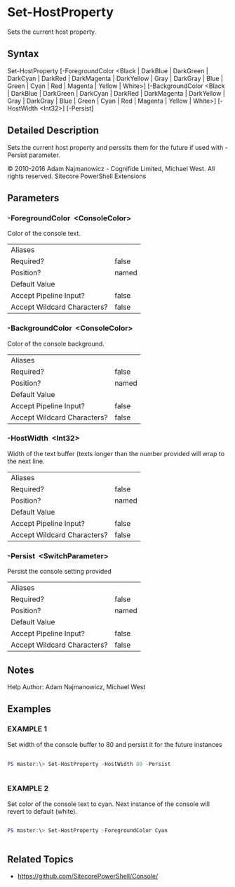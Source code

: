 # Set-HostProperty 
 
Sets the current host property. 
 
## Syntax 
 
Set-HostProperty [-ForegroundColor &lt;Black | DarkBlue | DarkGreen | DarkCyan | DarkRed | DarkMagenta | DarkYellow | Gray | DarkGray | Blue | Green | Cyan | Red | Magenta | Yellow | White&gt;] [-BackgroundColor &lt;Black | DarkBlue | DarkGreen | DarkCyan | DarkRed | DarkMagenta | DarkYellow | Gray | DarkGray | Blue | Green | Cyan | Red | Magenta | Yellow | White&gt;] [-HostWidth &lt;Int32&gt;] [-Persist] 
 
 
## Detailed Description 
 
Sets the current host property and perssits them for the future if used with -Persist parameter. 
 
© 2010-2016 Adam Najmanowicz - Cognifide Limited, Michael West. All rights reserved. Sitecore PowerShell Extensions 
 
## Parameters 
 
### -ForegroundColor&nbsp; &lt;ConsoleColor&gt; 
 
Color of the console text. 
 
<table>
    <thead></thead>
    <tbody>
        <tr>
            <td>Aliases</td>
            <td></td>
        </tr>
        <tr>
            <td>Required?</td>
            <td>false</td>
        </tr>
        <tr>
            <td>Position?</td>
            <td>named</td>
        </tr>
        <tr>
            <td>Default Value</td>
            <td></td>
        </tr>
        <tr>
            <td>Accept Pipeline Input?</td>
            <td>false</td>
        </tr>
        <tr>
            <td>Accept Wildcard Characters?</td>
            <td>false</td>
        </tr>
    </tbody>
</table> 
 
### -BackgroundColor&nbsp; &lt;ConsoleColor&gt; 
 
Color of the console background. 
 
<table>
    <thead></thead>
    <tbody>
        <tr>
            <td>Aliases</td>
            <td></td>
        </tr>
        <tr>
            <td>Required?</td>
            <td>false</td>
        </tr>
        <tr>
            <td>Position?</td>
            <td>named</td>
        </tr>
        <tr>
            <td>Default Value</td>
            <td></td>
        </tr>
        <tr>
            <td>Accept Pipeline Input?</td>
            <td>false</td>
        </tr>
        <tr>
            <td>Accept Wildcard Characters?</td>
            <td>false</td>
        </tr>
    </tbody>
</table> 
 
### -HostWidth&nbsp; &lt;Int32&gt; 
 
Width of the text buffer (texts longer than the number provided will wrap to the next line. 
 
<table>
    <thead></thead>
    <tbody>
        <tr>
            <td>Aliases</td>
            <td></td>
        </tr>
        <tr>
            <td>Required?</td>
            <td>false</td>
        </tr>
        <tr>
            <td>Position?</td>
            <td>named</td>
        </tr>
        <tr>
            <td>Default Value</td>
            <td></td>
        </tr>
        <tr>
            <td>Accept Pipeline Input?</td>
            <td>false</td>
        </tr>
        <tr>
            <td>Accept Wildcard Characters?</td>
            <td>false</td>
        </tr>
    </tbody>
</table> 
 
### -Persist&nbsp; &lt;SwitchParameter&gt; 
 
Persist the console setting provided 
 
<table>
    <thead></thead>
    <tbody>
        <tr>
            <td>Aliases</td>
            <td></td>
        </tr>
        <tr>
            <td>Required?</td>
            <td>false</td>
        </tr>
        <tr>
            <td>Position?</td>
            <td>named</td>
        </tr>
        <tr>
            <td>Default Value</td>
            <td></td>
        </tr>
        <tr>
            <td>Accept Pipeline Input?</td>
            <td>false</td>
        </tr>
        <tr>
            <td>Accept Wildcard Characters?</td>
            <td>false</td>
        </tr>
    </tbody>
</table> 
 
## Notes 
 
Help Author: Adam Najmanowicz, Michael West 
 
## Examples 
 
### EXAMPLE 1 
 
Set width of the console buffer to 80 and persist it for the future instances 
 
```powershell   
 
PS master:\> Set-HostProperty -HostWidth 80 -Persist 
 
``` 
 
### EXAMPLE 2 
 
Set color of the console text to cyan. Next instance of the console will revert to default (white). 
 
```powershell   
 
PS master:\> Set-HostProperty -ForegroundColor Cyan 
 
``` 
 
## Related Topics 
 
* <a href='https://github.com/SitecorePowerShell/Console/' target='_blank'>https://github.com/SitecorePowerShell/Console/</a><br/>
